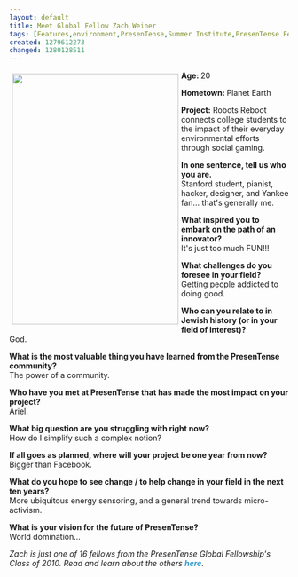 ```yaml
---
layout: default
title: Meet Global Fellow Zach Weiner
tags: [Features,environment,PresenTense,Summer Institute,PresenTense Fellow,Summer Fellowship,Global Fellow,Robots Reboot,Zach Weiner,Micro-philanthropy,Social Gaming,PTI 10 interviews]
created: 1279612273
changed: 1280128511
---
```

<p><strong><img width="300" height="452" vspace="5" hspace="5" align="left" alt="" src="/files/a10.jpg" />Age: </strong>20</p>
<p><strong>Hometown: </strong>Planet Earth</p>
<p><strong>Project:</strong> Robots Reboot connects college students to the impact of their everyday environmental efforts through social gaming.&nbsp;&nbsp;</p>
<p><strong>In one sentence, tell us who you are.&nbsp;<br />
</strong>Stanford student, pianist, hacker, designer, and Yankee fan... that's generally me.</p>
<p><strong>What inspired you to embark on the path of an innovator?<br />
</strong>It's just too much FUN!!!</p>
<p><strong>What challenges do you foresee in your field?<br />
</strong>Getting people addicted to doing good.</p>
<p><strong>Who can you relate to in Jewish history (or in your field of interest)?<br />
</strong>God.</p>
<p><strong>What is the most valuable thing you have learned from the PresenTense community?<br />
</strong>The power of a community.</p>
<p><strong>Who have you met at PresenTense that has made the most impact on your project?<br />
</strong>Ariel.</p>
<p><strong>What big question are you struggling with right now?&nbsp;<br />
</strong>How do I simplify such a complex notion?&nbsp;&nbsp;</p>
<p><strong>If all goes as planned, where will your project be one year from now?<br />
</strong>Bigger than Facebook.</p>
<p><strong>What do you hope to see change / to help change in your field in the next ten years?</strong><br />
More ubiquitous energy sensoring, and a general trend towards micro-activism.</p>
<p><strong>What is your vision for the future of PresenTense?</strong><br />
World domination...</p>
<p><em>Zach is just one of 16 fellows from the PresenTense Global Fellowship's Class of 2010. Read and learn about the others&nbsp;<a style="text-decoration: none; font-weight: bold; color: rgb(51, 153, 204); " href="http://presentense.org/pti10-interviews">here</a>.</em></p>